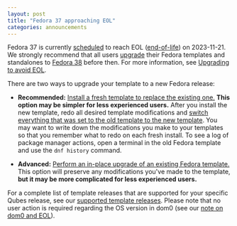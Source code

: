 ```yaml
---
layout: post
title: "Fedora 37 approaching EOL"
categories: announcements
---
```


Fedora 37 is currently [scheduled](https://fedorapeople.org/groups/schedule/f-39/f-39-key-tasks.html) to reach EOL ([end-of-life](https://fedoraproject.org/wiki/End_of_life)) on 2023-11-21. We strongly recommend that all users [upgrade](/doc/templates/fedora/#upgrading) their Fedora templates and standalones to [Fedora 38](/news/2023/05/26/fedora-38-templates-available/) before then. For more information, see [Upgrading to avoid EOL](/doc/how-to-update/#upgrading-to-avoid-eol).

There are two ways to upgrade your template to a new Fedora release:

- **Recommended:** [Install a fresh template to replace the existing one.](/doc/templates/fedora/#installing) **This option may be simpler for less experienced users.** After you install the new template, redo all desired template modifications and [switch everything that was set to the old template to the new template](/doc/templates/#switching). You may want to write down the modifications you make to your templates so that you remember what to redo on each fresh install. To see a log of package manager actions, open a terminal in the old Fedora template and use the `dnf history` command.

- **Advanced:** [Perform an in-place upgrade of an existing Fedora template.](/doc/templates/fedora/in-place-upgrade/) This option will preserve any modifications you've made to the template, **but it may be more complicated for less experienced users.**

For a complete list of template releases that are supported for your specific Qubes release, see our [supported template releases](/doc/supported-releases/#templates). Please note that no user action is required regarding the OS version in dom0 (see our [note on dom0 and EOL](/doc/supported-releases/#note-on-dom0-and-eol)).
